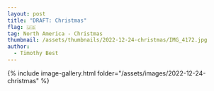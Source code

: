 ```yaml
---
layout: post
title: "DRAFT: Christmas"
flag: 🇺🇸
tag: North America - Christmas
thumbnail: /assets/thumbnails/2022-12-24-christmas/IMG_4172.jpg
author:
  - Timothy Best
---
```


{% include image-gallery.html folder="/assets/images/2022-12-24-christmas" %}
